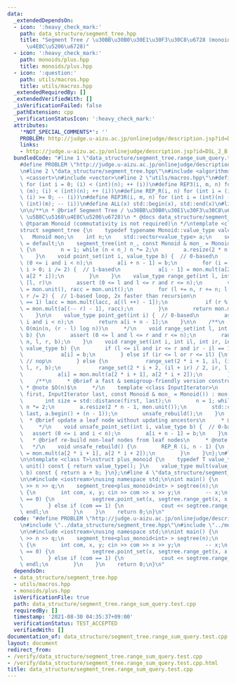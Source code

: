 ```yaml
---
data:
  _extendedDependsOn:
  - icon: ':heavy_check_mark:'
    path: data_structure/segment_tree.hpp
    title: "Segment Tree / \u30BB\u30B0\u30E1\u30F3\u30C8\u6728 (monoids, \u5B8C\u5168\
      \u4E8C\u5206\u6728)"
  - icon: ':heavy_check_mark:'
    path: monoids/plus.hpp
    title: monoids/plus.hpp
  - icon: ':question:'
    path: utils/macros.hpp
    title: utils/macros.hpp
  _extendedRequiredBy: []
  _extendedVerifiedWith: []
  _isVerificationFailed: false
  _pathExtension: cpp
  _verificationStatusIcon: ':heavy_check_mark:'
  attributes:
    '*NOT_SPECIAL_COMMENTS*': ''
    PROBLEM: http://judge.u-aizu.ac.jp/onlinejudge/description.jsp?id=DSL_2_B
    links:
    - http://judge.u-aizu.ac.jp/onlinejudge/description.jsp?id=DSL_2_B
  bundledCode: "#line 1 \"data_structure/segment_tree.range_sum_query.test.cpp\"\n\
    #define PROBLEM \"http://judge.u-aizu.ac.jp/onlinejudge/description.jsp?id=DSL_2_B\"\
    \n#line 2 \"data_structure/segment_tree.hpp\"\n#include <algorithm>\n#include\
    \ <cassert>\n#include <vector>\n#line 2 \"utils/macros.hpp\"\n#define REP(i, n)\
    \ for (int i = 0; (i) < (int)(n); ++ (i))\n#define REP3(i, m, n) for (int i =\
    \ (m); (i) < (int)(n); ++ (i))\n#define REP_R(i, n) for (int i = (int)(n) - 1;\
    \ (i) >= 0; -- (i))\n#define REP3R(i, m, n) for (int i = (int)(n) - 1; (i) >=\
    \ (int)(m); -- (i))\n#define ALL(x) std::begin(x), std::end(x)\n#line 6 \"data_structure/segment_tree.hpp\"\
    \n\n/**\n * @brief Segment Tree / \u30BB\u30B0\u30E1\u30F3\u30C8\u6728 (monoids,\
    \ \u5B8C\u5168\u4E8C\u5206\u6728)\n * @docs data_structure/segment_tree.md\n *\
    \ @tparam Monoid (commutativity is not required)\n */\ntemplate <class Monoid>\n\
    struct segment_tree {\n    typedef typename Monoid::value_type value_type;\n \
    \   Monoid mon;\n    int n;\n    std::vector<value_type> a;\n    segment_tree()\
    \ = default;\n    segment_tree(int n_, const Monoid & mon_ = Monoid()) : mon(mon_)\
    \ {\n        n = 1; while (n < n_) n *= 2;\n        a.resize(2 * n - 1, mon.unit());\n\
    \    }\n    void point_set(int i, value_type b) {  // 0-based\n        assert\
    \ (0 <= i and i < n);\n        a[i + n - 1] = b;\n        for (i = (i + n) / 2;\
    \ i > 0; i /= 2) {  // 1-based\n            a[i - 1] = mon.mult(a[2 * i - 1],\
    \ a[2 * i]);\n        }\n    }\n    value_type range_get(int l, int r) {  // 0-based,\
    \ [l, r)\n        assert (0 <= l and l <= r and r <= n);\n        value_type lacc\
    \ = mon.unit(), racc = mon.unit();\n        for (l += n, r += n; l < r; l /= 2,\
    \ r /= 2) {  // 1-based loop, 2x faster than recursion\n            if (l % 2\
    \ == 1) lacc = mon.mult(lacc, a[(l ++) - 1]);\n            if (r % 2 == 1) racc\
    \ = mon.mult(a[(-- r) - 1], racc);\n        }\n        return mon.mult(lacc, racc);\n\
    \    }\n\n    value_type point_get(int i) {  // 0-based\n        assert (0 <=\
    \ i and i < n);\n        return a[i + n - 1];\n    }\n\n    /**\n     * @note\
    \ O(min(n, (r - l) log n))\n     */\n    void range_set(int l, int r, value_type\
    \ b) {\n        assert (0 <= l and l <= r and r <= n);\n        range_set(0, 0,\
    \ n, l, r, b);\n    }\n    void range_set(int i, int il, int ir, int l, int r,\
    \ value_type b) {\n        if (l <= il and ir <= r and ir - il == 1) {  // 0-based\n\
    \            a[i] = b;\n        } else if (ir <= l or r <= il) {\n           \
    \ // nop\n        } else {\n            range_set(2 * i + 1, il, (il + ir) / 2,\
    \ l, r, b);\n            range_set(2 * i + 2, (il + ir) / 2, ir, l, r, b);\n \
    \           a[i] = mon.mult(a[2 * i + 1], a[2 * i + 2]);\n        }\n    }\n\n\
    \    /**\n     * @brief a fast & semigroup-friendly version constructor\n    \
    \ * @note $O(n)$\n     */\n    template <class InputIterator>\n    segment_tree(InputIterator\
    \ first, InputIterator last, const Monoid & mon_ = Monoid()) : mon(mon_) {\n \
    \       int size = std::distance(first, last);\n        n = 1; while (n < size)\
    \ n *= 2;\n        a.resize(2 * n - 1, mon.unit());\n        std::copy(first,\
    \ last, a.begin() + (n - 1));\n        unsafe_rebuild();\n    }\n    /**\n   \
    \  * @brief update a leaf node without updating ancestors\n     * @note $O(1)$\n\
    \     */\n    void unsafe_point_set(int i, value_type b) {  // 0-based\n     \
    \   assert (0 <= i and i < n);\n        a[i + n - 1] = b;\n    }\n    /**\n  \
    \   * @brief re-build non-leaf nodes from leaf nodes\n     * @note $O(n)$\n  \
    \   */\n    void unsafe_rebuild() {\n        REP_R (i, n - 1) {\n            a[i]\
    \ = mon.mult(a[2 * i + 1], a[2 * i + 2]);\n        }\n    }\n};\n#line 2 \"monoids/plus.hpp\"\
    \n\ntemplate <class T>\nstruct plus_monoid {\n    typedef T value_type;\n    value_type\
    \ unit() const { return value_type(); }\n    value_type mult(value_type a, value_type\
    \ b) const { return a + b; }\n};\n#line 4 \"data_structure/segment_tree.range_sum_query.test.cpp\"\
    \n\n#include <iostream>\nusing namespace std;\n\nint main() {\n    int n, q; cin\
    \ >> n >> q;\n    segment_tree<plus_monoid<int> > segtree(n);\n    while (q --)\
    \ {\n        int com, x, y; cin >> com >> x >> y;\n        -- x;\n        if (com\
    \ == 0) {\n            segtree.point_set(x, segtree.range_get(x, x + 1) + y);\n\
    \        } else if (com == 1) {\n            cout << segtree.range_get(x, y) <<\
    \ endl;\n        }\n    }\n    return 0;\n}\n"
  code: "#define PROBLEM \"http://judge.u-aizu.ac.jp/onlinejudge/description.jsp?id=DSL_2_B\"\
    \n#include \"../data_structure/segment_tree.hpp\"\n#include \"../monoids/plus.hpp\"\
    \n\n#include <iostream>\nusing namespace std;\n\nint main() {\n    int n, q; cin\
    \ >> n >> q;\n    segment_tree<plus_monoid<int> > segtree(n);\n    while (q --)\
    \ {\n        int com, x, y; cin >> com >> x >> y;\n        -- x;\n        if (com\
    \ == 0) {\n            segtree.point_set(x, segtree.range_get(x, x + 1) + y);\n\
    \        } else if (com == 1) {\n            cout << segtree.range_get(x, y) <<\
    \ endl;\n        }\n    }\n    return 0;\n}\n"
  dependsOn:
  - data_structure/segment_tree.hpp
  - utils/macros.hpp
  - monoids/plus.hpp
  isVerificationFile: true
  path: data_structure/segment_tree.range_sum_query.test.cpp
  requiredBy: []
  timestamp: '2021-08-30 04:35:37+09:00'
  verificationStatus: TEST_ACCEPTED
  verifiedWith: []
documentation_of: data_structure/segment_tree.range_sum_query.test.cpp
layout: document
redirect_from:
- /verify/data_structure/segment_tree.range_sum_query.test.cpp
- /verify/data_structure/segment_tree.range_sum_query.test.cpp.html
title: data_structure/segment_tree.range_sum_query.test.cpp
---
```

